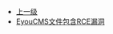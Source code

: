 * [上一级](docs/wy876_poc/)
* [EyouCMS文件包含RCE漏洞](docs/wy876_poc/EyouCMS/EyouCMS%E6%96%87%E4%BB%B6%E5%8C%85%E5%90%ABRCE%E6%BC%8F%E6%B4%9E.md)
